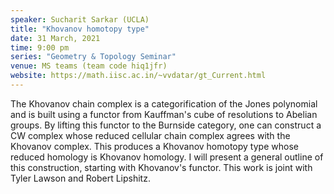 ```yaml
---
speaker: Sucharit Sarkar (UCLA) 
title: "Khovanov homotopy type"
date: 31 March, 2021
time: 9:00 pm
series: "Geometry & Topology Seminar"
venue: MS teams (team code hiq1jfr)
website: https://math.iisc.ac.in/~vvdatar/gt_Current.html
---
```


The Khovanov chain complex is a categorification of the Jones polynomial and is built using a functor from Kauffman's cube of resolutions to Abelian groups. 
By lifting this functor to the Burnside category, one can construct a CW complex whose reduced cellular chain complex agrees with the Khovanov complex. 
This produces a Khovanov homotopy type whose reduced homology is Khovanov homology. I will present a general outline of this construction, starting with 
Khovanov's functor. This work is joint with Tyler Lawson and Robert Lipshitz. 
